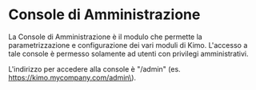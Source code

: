 # Console di Amministrazione

La Console di Amministrazione è il modulo che permette la parametrizzazione e configurazione dei vari moduli di Kimo. L'accesso a tale console è permesso solamente ad utenti con privilegi amministrativi.

L'indirizzo per accedere alla console è "/admin" \(es. https://kimo.mycompany.com/admin\).


